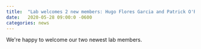 ```yaml
---
title:  "Lab welcomes 2 new members: Hugo Flores Garcia and Patrick O'Reilly"
date:   2020-05-28 09:00:0 -0600
categories: news 
---
```

We're happy to welcome our two newest lab members.